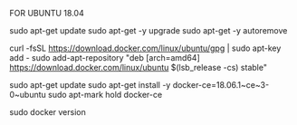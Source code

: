 
FOR UBUNTU 18.04

sudo apt-get update
sudo apt-get -y upgrade
sudo apt-get -y autoremove

curl -fsSL https://download.docker.com/linux/ubuntu/gpg | sudo apt-key add -
sudo add-apt-repository "deb [arch=amd64] https://download.docker.com/linux/ubuntu $(lsb_release -cs) stable"

sudo apt-get update
sudo apt-get install -y docker-ce=18.06.1~ce~3-0~ubuntu
sudo apt-mark hold docker-ce

sudo docker version